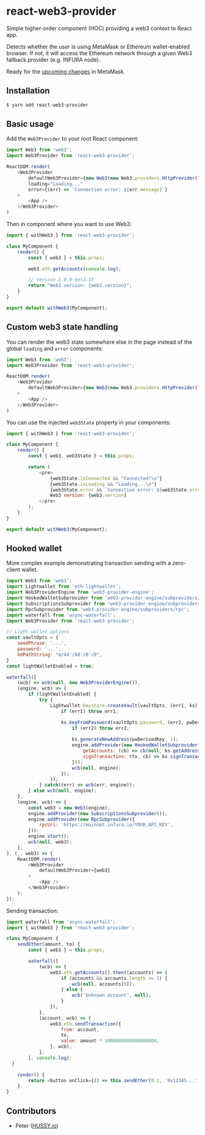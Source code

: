 # react-web3-provider
Simple higher-order component (HOC) providing a web3 context to React app.

Detects whether the user is using MetaMask or Ethereum wallet-enabled browser. If not, it will access the Ethereum network through a given Web3 fallback provider (e.g. INFURA node).

Ready for the [upcoming changes](https://medium.com/metamask/https-medium-com-metamask-breaking-change-injecting-web3-7722797916a8) in MetaMask.

## Installation

```sh
$ yarn add react-web3-provider
```

## Basic usage

Add the `Web3Provider` to your root React component:
```js
import Web3 from 'web3';
import Web3Provider from 'react-web3-provider';

ReactDOM.render(
	<Web3Provider
		defaultWeb3Provider={new Web3(new Web3.providers.HttpProvider("https://mainnet.infura.io/YOUR_API_KEY"))}
		loading="Loading..."
		error={(err) => `Connection error: ${err.message}`}
	>
		<App />
	</Web3Provider>
)
```


Then in component where you want to use Web3:
```js
import { withWeb3 } from 'react-web3-provider';

class MyComponent {
	render() {
		const { web3 } = this.props;

		web3.eth.getAccounts(console.log);

		// Version 1.0.0-beta.35
		return "Web3 version: {web3.version}";
	}
}

export default withWeb3(MyComponent);
```

## Custom web3 state handling

You can render the web3 state somewhere else in the page instead of the global `loading` and `error` components:
```js
import Web3 from 'web3';
import Web3Provider from 'react-web3-provider';

ReactDOM.render(
	<Web3Provider
		defaultWeb3Provider={new Web3(new Web3.providers.HttpProvider("https://mainnet.infura.io/YOUR_API_KEY"))}
	>
		<App />
	</Web3Provider>
)
```


You can use the injected `web3State` property in your components:
```js
import { withWeb3 } from 'react-web3-provider';

class MyComponent {
	render() {
		const { web3, web3State } = this.props;

		return (
			<pre>
				{web3State.isConnected && "Connected!\n"}
				{web3State.isLoading && "Loading...\n"}
				{web3State.error && `Connection error: ${web3State.error.message}\n`}
				Web3 version: {web3.version}
			</pre>
		);
	}
}

export default withWeb3(MyComponent);
```

## Hooked wallet
More complex example demonstrating transaction sending with a zero-client wallet.
```js
import Web3 from 'web3';
import Lightwallet from 'eth-lightwallet';
import Web3ProviderEngine from 'web3-provider-engine';
import HookedWalletSubprovider from 'web3-provider-engine/subproviders/hooked-wallet';
import SubscriptionsSubprovider from 'web3-provider-engine/subproviders/subscriptions';
import RpcSubprovider from 'web3-provider-engine/subproviders/rpc';
import waterfall from 'async-waterfall';
import Web3Provider from 'react-web3-provider';

// Light-wallet options
const vaultOpts = {
	seedPhrase: '...',
	password: '...',
	hdPathString: "m/44'/60'/0'/0",
}
const lightWalletEnabled = true;

waterfall([
	(wcb) => wcb(null, new Web3ProviderEngine()),
	(engine, wcb) => {
		if (lightWalletEnabled) {
			try {
				Lightwallet.keystore.createVault(vaultOpts, (err1, ks) => {
					if (err1) throw err1;

					ks.keyFromPassword(vaultOpts.password, (err2, pwDerivedKey) => {
						if (err2) throw err2;
		
						ks.generateNewAddress(pwDerivedKey, 1);
						engine.addProvider(new HookedWalletSubprovider({
							getAccounts: (cb) => cb(null, ks.getAddresses()),
							signTransaction: (tx, cb) => ks.signTransaction(tx, cb),
						}));
						wcb(null, engine);
					});
				});
			} catch((err) => wcb(err, engine));
		} else wcb(null, engine);
	},
	(engine, wcb) => {
		const web3 = new Web3(engine);
		engine.addProvider(new SubscriptionsSubprovider());
		engine.addProvider(new RpcSubprovider({
			rpcUrl: 'https://mainnet.infura.io/YOUR_API_KEY',
		}));
		engine.start();
		wcb(null, web3);
	},
], (_, web3) => {
	ReactDOM.render(
		<Web3Provider
			defaultWeb3Provider={web3}
		>
			<App />
		</Web3Provider>
	);
});
```

Sending transaction:
```js
import waterfall from 'async-waterfall';
import { withWeb3 } from 'react-web3-provider';

class MyComponent {
	sendEther(amount, to) {
		const { web3 } = this.props;

		waterfall([
			(wcb) => {
				web3.eth.getAccounts().then((accounts) => {
					if (accounts && accounts.length >= 1) {
						wcb(null, accounts[0]);
					} else {
						wcb('Unknown account', null);
					}
				});
			},
			(account, wcb) => {
				web3.eth.sendTransaction({
					from: account,
					to,
					value: amount * 1000000000000000000,
				}, wcb);
			},
 		], console.log);
  }

	render() {
		return <button onClick={() => this.sendEther(0.1, '0x12345...')}>SEND TRANSACTION</button>;
	}
}
```


## Contributors
- Peter ([HUSSY.io](https://hussy.io))
